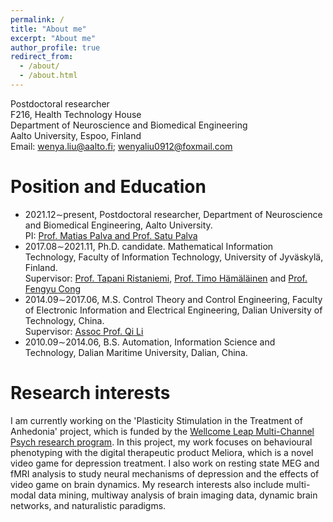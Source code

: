 ```yaml
---
permalink: /
title: "About me"
excerpt: "About me"
author_profile: true
redirect_from: 
  - /about/
  - /about.html
---
```

Postdoctoral researcher \
F216, Health Technology House\
Department of Neuroscience and Biomedical Engineering\
Aalto University, Espoo, Finland\
Email: wenya.liu@aalto.fi; wenyaliu0912@foxmail.com


Position and Education
======
- 2021.12∼present, Postdoctoral researcher, Department of Neuroscience and Biomedical Engineering, Aalto University.\
  PI: [Prof. Matias Palva and Prof. Satu Palva](http://criticaloscillations.org/index.html)
- 2017.08∼2021.11, Ph.D. candidate. Mathematical Information Technology, Faculty of Information Technology, University of Jyväskylä, Finland.\
  Supervisor: [Prof. Tapani Ristaniemi](https://scholar.google.com/citations?user=OwGqX4AAAAAJ&hl=zh-CN), 
[Prof. Timo Hämäläinen](https://www.jyu.fi/it/fi/tiedekunta/henkilosto/henkilosto/hamalainen-timo) and 
[Prof. Fengyu Cong](https://scholar.google.com/citations?hl=en&user=Jd0dQA8AAAAJ&view_op=list_works)
- 2014.09∼2017.06, M.S. Control Theory and Control Engineering, Faculty of Electronic Information and Electrical Engineering, Dalian University of Technology, China.\
 Supervisor: [Assoc Prof. Qi Li](http://faculty.dlut.edu.cn/liqi/zh_CN/index.htm)
- 2010.09∼2014.06, B.S. Automation, Information Science and Technology, Dalian Maritime University,
Dalian, China.



Research interests
======
I am currently working on the 'Plasticity Stimulation in the Treatment of Anhedonia' project, which is funded by the [Wellcome Leap Multi-Channel Psych research program](https://wellcomeleap.org/mcpsych/). In this project, my work focuses on behavioural phenotyping with the digital therapeutic product Meliora, which is a novel video game for depression treatment. I also work on resting state MEG and fMRI analysis to study neural mechanisms of depression and the effects of video game on brain dynamics. My research interests also include multi-modal data mining, multiway analysis of brain imaging data, dynamic brain networks, and naturalistic paradigms.



